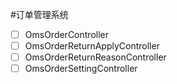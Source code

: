 #订单管理系统

-[ ] OmsOrderController
-[ ] OmsOrderReturnApplyController
-[ ] OmsOrderReturnReasonController
-[ ] OmsOrderSettingController
